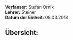 **Verfasser:** Stefan Ornik   
**Lehrer:** Steiner   
**Datum der Einheit:** 08.03.2018
   
## Übersicht: 

###

